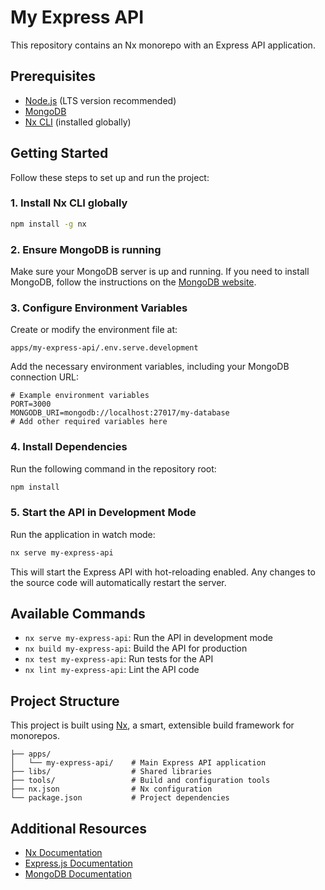 # My Express API

This repository contains an Nx monorepo with an Express API application.

## Prerequisites

- [Node.js](https://nodejs.org/) (LTS version recommended)
- [MongoDB](https://www.mongodb.com/try/download/community)
- [Nx CLI](https://nx.dev/getting-started/nx-setup) (installed globally)

## Getting Started

Follow these steps to set up and run the project:

### 1. Install Nx CLI globally

```bash
npm install -g nx
```

### 2. Ensure MongoDB is running

Make sure your MongoDB server is up and running. If you need to install MongoDB, follow the instructions on the [MongoDB website](https://www.mongodb.com/try/download/community).

### 3. Configure Environment Variables

Create or modify the environment file at:

```
apps/my-express-api/.env.serve.development
```

Add the necessary environment variables, including your MongoDB connection URL:

```
# Example environment variables
PORT=3000
MONGODB_URI=mongodb://localhost:27017/my-database
# Add other required variables here
```

### 4. Install Dependencies

Run the following command in the repository root:

```bash
npm install
```

### 5. Start the API in Development Mode

Run the application in watch mode:

```bash
nx serve my-express-api
```

This will start the Express API with hot-reloading enabled. Any changes to the source code will automatically restart the server.

## Available Commands

- `nx serve my-express-api`: Run the API in development mode
- `nx build my-express-api`: Build the API for production
- `nx test my-express-api`: Run tests for the API
- `nx lint my-express-api`: Lint the API code

## Project Structure

This project is built using [Nx](https://nx.dev/), a smart, extensible build framework for monorepos.

```
├── apps/
│   └── my-express-api/    # Main Express API application
├── libs/                  # Shared libraries
├── tools/                 # Build and configuration tools
├── nx.json                # Nx configuration
└── package.json           # Project dependencies
```

## Additional Resources

- [Nx Documentation](https://nx.dev/getting-started/intro)
- [Express.js Documentation](https://expressjs.com/)
- [MongoDB Documentation](https://docs.mongodb.com/)